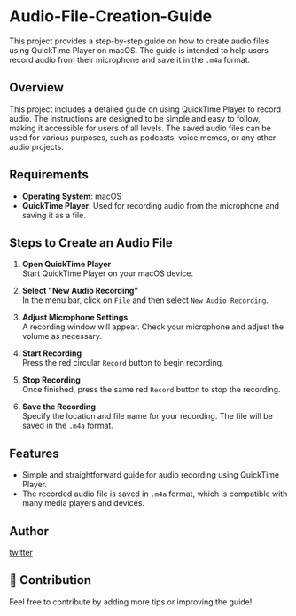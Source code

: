 
# Audio-File-Creation-Guide

This project provides a step-by-step guide on how to create audio files using QuickTime Player on macOS. The guide is intended to help users record audio from their microphone and save it in the `.m4a` format.

## Overview

This project includes a detailed guide on using QuickTime Player to record audio. The instructions are designed to be simple and easy to follow, making it accessible for users of all levels. The saved audio files can be used for various purposes, such as podcasts, voice memos, or any other audio projects.

## Requirements

- **Operating System**: macOS
- **QuickTime Player**: Used for recording audio from the microphone and saving it as a file.

## Steps to Create an Audio File

1. **Open QuickTime Player**  
   Start QuickTime Player on your macOS device.

2. **Select "New Audio Recording"**  
   In the menu bar, click on `File` and then select `New Audio Recording`.

3. **Adjust Microphone Settings**  
   A recording window will appear. Check your microphone and adjust the volume as necessary.

4. **Start Recording**  
   Press the red circular `Record` button to begin recording.

5. **Stop Recording**  
   Once finished, press the same red `Record` button to stop the recording.

6. **Save the Recording**  
   Specify the location and file name for your recording. The file will be saved in the `.m4a` format.

## Features

- Simple and straightforward guide for audio recording using QuickTime Player.
- The recorded audio file is saved in `.m4a` format, which is compatible with many media players and devices.

## Author

[twitter](https://twitter.com/kakedasiseinen)

## 🐶 Contribution

Feel free to contribute by adding more tips or improving the guide!
